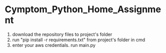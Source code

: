 # Cymptom_Python_Home_Assignment
1. download the repository files to project's folder
2. run "pip install -r requirements.txt" from project's folder in cmd
3. enter your aws credentials.
run main.py
